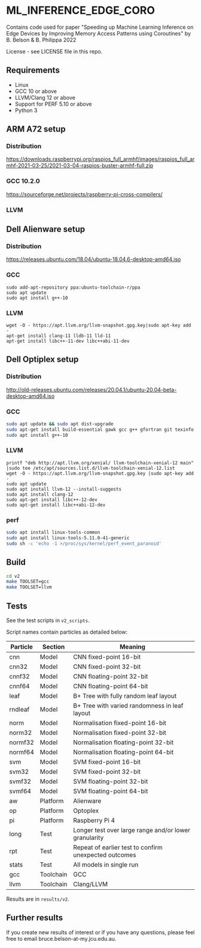 # ML_INFERENCE_EDGE_CORO

Contains code used for paper "Speeding up Machine Learning Inference on Edge Devices by Improving Memory
Access Patterns using Coroutines" by B. Belson & B. Philippa 2022

License - see LICENSE file in this repo.

## Requirements

- Linux
- GCC 10 or above
- LLVM/Clang 12 or above
- Support for PERF 5.10 or above
- Python 3

## ARM A72 setup

### Distribution

https://downloads.raspberrypi.org/raspios_full_armhf/images/raspios_full_armhf-2021-03-25/2021-03-04-raspios-buster-armhf-full.zip

### GCC 10.2.0

https://sourceforge.net/projects/raspberry-pi-cross-compilers/

### LLVM

## Dell Alienware setup

### Distribution

https://releases.ubuntu.com/18.04/ubuntu-18.04.6-desktop-amd64.iso

### GCC

```
sudo add-apt-repository ppa:ubuntu-toolchain-r/ppa
sudo apt update
sudo apt install g++-10
```

### LLVM

```
wget -O - https://apt.llvm.org/llvm-snapshot.gpg.key|sudo apt-key add -
apt-get install clang-11 lldb-11 lld-11
apt-get install libc++-11-dev libc++abi-11-dev
```
## Dell Optiplex setup

### Distribution

http://old-releases.ubuntu.com/releases/20.04.1/ubuntu-20.04-beta-desktop-amd64.iso

### GCC

```bash
sudo apt update && sudo apt dist-upgrade
sudo apt-get install build-essential gawk gcc g++ gfortran git texinfo bison  wget bzip2 libncurses-dev libssl-dev openssl zlib1g-dev
sudo apt install g++-10
```

### LLVM

```
printf "deb http://apt.llvm.org/xenial/ llvm-toolchain-xenial-12 main" |sudo tee /etc/apt/sources.list.d/llvm-toolchain-xenial-12.list
wget -O - https://apt.llvm.org/llvm-snapshot.gpg.key |sudo apt-key add -
sudo apt update
sudo apt install llvm-12 --install-suggests
sudo apt install clang-12
sudo apt-get install libc++-12-dev
sudo apt-get install libc++abi-12-dev
```

### perf

```bash
sudo apt install linux-tools-common
sudo apt install linux-tools-5.11.0-41-generic
sudo sh -c 'echo -1 >/proc/sys/kernel/perf_event_paranoid'
```

## Build

```bash
cd v2
make TOOLSET=gcc
make TOOLSET=llvm
```

## Tests

See the test scripts in `v2_scripts`.

Script names contain particles as detailed below:

| Particle | Section | Meaning |
|---|---|---|
| cnn | Model | CNN fixed-point 16-bit |
| cnn32 | Model | CNN fixed-point 32-bit |
| cnnf32 | Model | CNN floating-point 32-bit |
| cnnf64 | Model | CNN floating-point 64-bit |
| leaf | Model | B+ Tree with fully random leaf layout |
| rndleaf | Model | B+ Tree with varied randomness in leaf layout |
| norm | Model | Normalisation fixed-point 16-bit |
| norm32 | Model | Normalisation fixed-point 32-bit |
| normf32 | Model | Normalisation floating-point 32-bit |
| normf64 | Model | Normalisation floating-point 64-bit |
| svm | Model | SVM fixed-point 16-bit |
| svm32 | Model | SVM fixed-point 32-bit |
| svmf32 | Model | SVM floating-point 32-bit |
| svmf64 | Model | SVM floating-point 64-bit |
| aw | Platform | Alienware |
| op | Platform | Optoplex |
| pi | Platform | Raspberry Pi 4 |
| long | Test | Longer test over large range and/or lower granularity |
| rpt | Test | Repeat of earlier test to confirm unexpected outcomes |
| stats | Test | All models in single run |
| gcc | Toolchain | GCC |
| llvm | Toolchain | Clang/LLVM |

Results are in `results/v2`.

## Further results

If you create new results of interest or if you have any questions, please feel free to email bruce.belson-at-my.jcu.edu.au.

